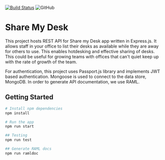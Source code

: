 [![Build Status](https://travis-ci.com/bishalspkt/share-my-desk.svg?branch=master)](https://travis-ci.com/bishalspkt/share-my-desk) ![GitHub](https://img.shields.io/github/license/mashape/apistatus.svg)

# Share My Desk

This project hosts REST API for Share my Desk app written in Express.js. It allows staff in your office to list their desks as available while they are away for others to use. This enables hotdesking and  effective sharing of desks. This could be useful for growing teams with offices that can't quiet keep up with the rate of growth of the team.

For authentication, this project uses Passport.js library and implements JWT based authentication. Mongoose is used to connect to the data store, MongoDB. In order to generate API documentation, we use RAML.

## Getting Started

```bash
# Install npm dependencies
npm install

# Run the app
npm run start

## Testing
npm run test

## Generate RAML docs
npm run ramldoc

```
